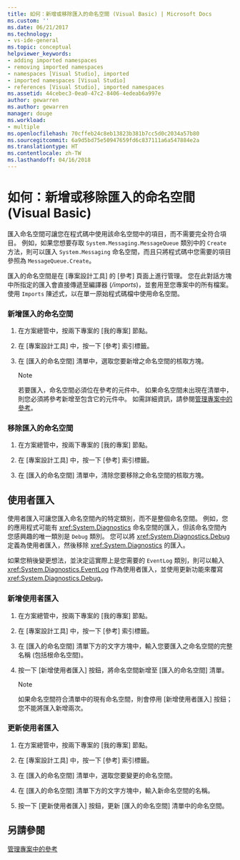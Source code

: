 ```yaml
---
title: 如何：新增或移除匯入的命名空間 (Visual Basic) | Microsoft Docs
ms.custom: ''
ms.date: 06/21/2017
ms.technology:
- vs-ide-general
ms.topic: conceptual
helpviewer_keywords:
- adding imported namespaces
- removing imported namespaces
- namespaces [Visual Studio], imported
- imported namespaces [Visual Studio]
- references [Visual Studio], imported namespaces
ms.assetid: 44cebec3-0ea0-47c2-8406-4edeab6a997e
author: gewarren
ms.author: gewarren
manager: douge
ms.workload:
- multiple
ms.openlocfilehash: 70cffeb24c8eb13823b381b7cc5d0c2034a57b80
ms.sourcegitcommit: 6a9d5bd75e50947659fd6c837111a6a547884e2a
ms.translationtype: HT
ms.contentlocale: zh-TW
ms.lasthandoff: 04/16/2018
---
```

# <a name="how-to-add-or-remove-imported-namespaces-visual-basic"></a>如何：新增或移除匯入的命名空間 (Visual Basic)
匯入命名空間可讓您在程式碼中使用該命名空間中的項目，而不需要完全符合項目。 例如，如果您想要存取 `System.Messaging.MessageQueue` 類別中的 `Create` 方法，則可以匯入 `System.Messaging` 命名空間，而且只將程式碼中您需要的項目參照為 `MessageQueue.Create`。  

 匯入的命名空間是在 [專案設計工具] 的 [參考] 頁面上進行管理。 您在此對話方塊中所指定的匯入會直接傳遞至編譯器 (*/imports*)，並套用至您專案中的所有檔案。 使用 `Imports` 陳述式，以在單一原始程式碼檔中使用命名空間。  

### <a name="to-add-an-imported-namespace"></a>新增匯入的命名空間  

1.  在方案總管中，按兩下專案的 [我的專案] 節點。  

2.  在 [專案設計工具] 中，按一下 [參考] 索引標籤。  

3.  在 [匯入的命名空間] 清單中，選取您要新增之命名空間的核取方塊。  

    > [!NOTE]
    >  若要匯入，命名空間必須位在參考的元件中。 如果命名空間未出現在清單中，則您必須將參考新增至包含它的元件中。 如需詳細資訊，請參閱[管理專案中的參考](managing-references-in-a-project.md)。  
  
### <a name="to-remove-an-imported-namespace"></a>移除匯入的命名空間  

1.  在方案總管中，按兩下專案的 [我的專案] 節點。  

2.  在 [專案設計工具] 中，按一下 [參考] 索引標籤。  

3.  在 [匯入的命名空間] 清單中，清除您要移除之命名空間的核取方塊。  

## <a name="user-imports"></a>使用者匯入  
 使用者匯入可讓您匯入命名空間內的特定類別，而不是整個命名空間。 例如，您的應用程式可能有 <xref:System.Diagnostics> 命名空間的匯入，但該命名空間內您感興趣的唯一類別是 `Debug` 類別。 您可以將 <xref:System.Diagnostics.Debug> 定義為使用者匯入，然後移除 <xref:System.Diagnostics> 的匯入。  

 如果您稍後變更想法，並決定這實際上是您需要的 `EventLog` 類別，則可以輸入 <xref:System.Diagnostics.EventLog> 作為使用者匯入，並使用更新功能來覆寫 <xref:System.Diagnostics.Debug>。  

### <a name="to-add-a-user-import"></a>新增使用者匯入  

1.  在方案總管中，按兩下專案的 [我的專案] 節點。  

2.  在 [專案設計工具] 中，按一下 [參考] 索引標籤。  

3.  在 [匯入的命名空間] 清單下方的文字方塊中，輸入您要匯入之命名空間的完整名稱 (包括根命名空間)。  

4.  按一下 [新增使用者匯入] 按鈕，將命名空間新增至 [匯入的命名空間] 清單。  

    > [!NOTE]
    >  如果命名空間符合清單中的現有命名空間，則會停用 [新增使用者匯入] 按鈕；您不能將匯入新增兩次。  

### <a name="to-update-a-user-import"></a>更新使用者匯入  

1.  在方案總管中，按兩下專案的 [我的專案] 節點。  

2.  在 [專案設計工具] 中，按一下 [參考] 索引標籤。  

3.  在 [匯入的命名空間] 清單中，選取您要變更的命名空間。  

4.  在 [匯入的命名空間] 清單下方的文字方塊中，輸入新命名空間的名稱。  

5.  按一下 [更新使用者匯入] 按鈕，更新 [匯入的命名空間] 清單中的命名空間。  

## <a name="see-also"></a>另請參閱  
 [管理專案中的參考](../ide/managing-references-in-a-project.md)

